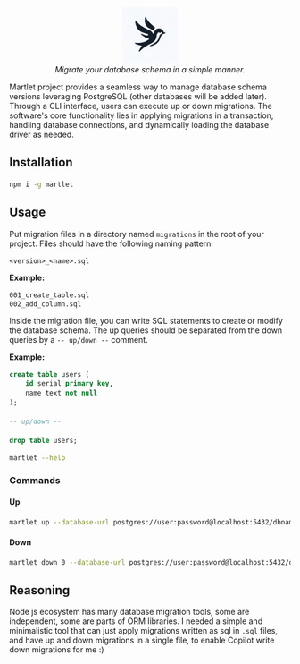 <p align="center">
    <img src="./martlet.webp" alt="Martlet" width="100">
    <br />
    <em>Migrate your database schema in a simple manner.</em>
</p>

Martlet project provides a seamless way to manage database schema versions leveraging PostgreSQL (other databases will be added later). Through a CLI interface, users can execute up or down migrations. The software's core functionality lies in applying migrations in a transaction, handling database connections, and dynamically loading the database driver as needed.


## Installation

```bash
npm i -g martlet
```

## Usage

Put migration files in a directory named `migrations` in the root of your project. Files should have the following naming pattern:
```
<version>_<name>.sql
```
**Example:**
```
001_create_table.sql
002_add_column.sql
```

Inside the migration file, you can write SQL statements to create or modify the database schema. The up queries should be separated from the down queries by a `-- up/down --` comment.

**Example:**
```sql
create table users (
    id serial primary key,
    name text not null
);

-- up/down --

drop table users;
```

```bash
martlet --help
```

### Commands

#### Up

```bash
martlet up --database-url postgres://user:password@localhost:5432/dbname
```

#### Down

```bash
martlet down 0 --database-url postgres://user:password@localhost:5432/dbname
```

## Reasoning
Node js ecosystem has many database migration tools, some are independent, some are parts of ORM libraries.
I needed a simple and minimalistic tool that can just apply migrations written as sql in `.sql` files, and have up and down migrations in a single file, to enable Copilot write down migrations for me :)
